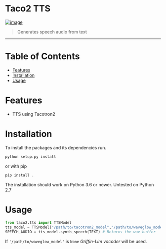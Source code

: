 # Taco2 TTS

[![image](https://img.shields.io/badge/code%20style-black-000000.svg)](https://github.com/python/black)

> Generates speech audio from text
---

# Table of Contents

* [Features](#features)
* [Installation](#installation)
* [Usage](#usage)

# Features

* TTS using Tacotron2


# Installation
To install the packages and its dependencies run.
```bash
python setup.py install
```
or with pip
```bash
pip install .
```

The installation should work on Python 3.6 or newer. Untested on Python 2.7

# Usage
```python
from taco2.tts import TTSModel
tts_model = TTSModel("/path/to/tacotron2_model","/path/to/waveglow_model") # Loads the models
SPEECH_AUDIO = tts_model.synth_speech(TEXT) # Returns the wav buffer
```
If `'/path/to/waveglow_model'` is `None` *Griffin-Lim vocoder* will be used.
